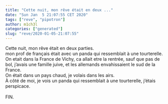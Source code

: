```yaml
---
title: "Cette nuit, mon rêve était en deux ..."
date: "Sun Jan  5 21:07:55 CET 2020"
tags: ["reve", "pipotron"]
author: m1ch3l
categories: ["generated"]
slug: "reve/2020-01-05-21:07:55"
---
```


Cette nuit, mon rêve était en deux parties.<br>
mon prof de français était avec un panda qui ressemblait à une tourterelle.<br>
On etait dans la France de Vichy, ca allait etre la rentrée, sauf que pas de bol, j’avais une famille juive, et les allemands envahissaient le sud de la France.<br>
On était dans un pays chaud, je volais dans les airs.<br>
À côté de moi, je vois un panda qui ressemblait à une tourterelle, j’étais perspicace.<br>
<br>
FIN.<br>
<br>

